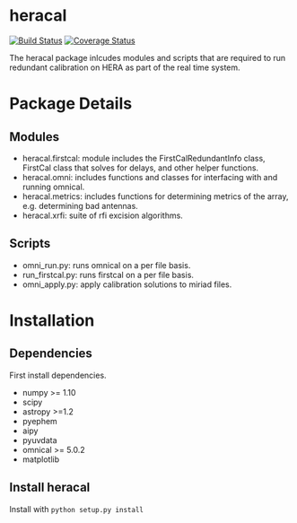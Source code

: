 # heracal

[![Build Status](https://travis-ci.org/HERA-Team/heracal.svg?branch=master)](https://travis-ci.org/HERA-Team/heracal)
[![Coverage Status](https://coveralls.io/repos/github/HERA-Team/heracal/badge.svg?branch=master)](https://coveralls.io/github/HERA-Team/heracal?branch=master)

The heracal package inlcudes modules and scripts that are required to run redundant calibration on HERA as part of the real time system.

# Package Details

## Modules

* heracal.firstcal: module includes the FirstCalRedundantInfo class, FirstCal class that solves for delays, and other helper functions.
* heracal.omni: includes functions and classes for interfacing with and running omnical.
* heracal.metrics: includes functions for determining metrics of the array, e.g. determining bad antennas.
* heracal.xrfi: suite of rfi excision algorithms.

## Scripts

* omni\_run.py: runs omnical on a per file basis.
* run\_firstcal.py: runs firstcal on a per file basis.
* omni\_apply.py: apply calibration solutions to miriad files.


# Installation
## Dependencies
First install dependencies. 

* numpy >= 1.10
* scipy
* astropy >=1.2
* pyephem
* aipy
* pyuvdata
* omnical >= 5.0.2
* matplotlib

## Install heracal
Install with ```python setup.py install```
